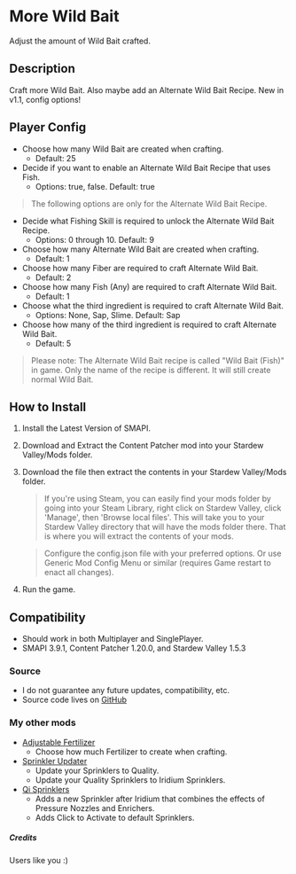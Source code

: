 # More Wild Bait
Adjust the amount of Wild Bait crafted.

## Description
Craft more Wild Bait.  Also maybe add an Alternate Wild Bait Recipe.  New in v1.1, config options!

## Player Config
- Choose how many Wild Bait are created when crafting.
	- Default: 25
- Decide if you want to enable an Alternate Wild Bait Recipe that uses Fish.
	- Options: true, false.  Default: true
> The following options are only for the Alternate Wild Bait Recipe.
- Decide what Fishing Skill is required to unlock the Alternate Wild Bait Recipe.
	- Options: 0 through 10.  Default: 9
- Choose how many Alternate Wild Bait are created when crafting.
	- Default: 1
- Choose how many Fiber are required to craft Alternate Wild Bait.
	- Default: 2
- Choose how many Fish (Any) are required to craft Alternate Wild Bait.
	- Default: 1
- Choose what the third ingredient is required to craft Alternate Wild Bait.
	- Options: None, Sap, Slime.  Default: Sap
- Choose how many of the third ingredient is required to craft Alternate Wild Bait.
	- Default: 5
	
> Please note: The Alternate Wild Bait recipe is called "Wild Bait (Fish)" in game.  Only the name of the recipe is different.  It will still create normal Wild Bait.

## How to Install
1. Install the Latest Version of SMAPI.
2. Download and Extract the Content Patcher mod into your Stardew Valley/Mods folder.
3. Download the file then extract the contents in your Stardew Valley/Mods folder.
	> If you're using Steam, you can easily find your mods folder by going into your Steam Library, right click on Stardew Valley, click 'Manage', then 'Browse local files'. This will take you to your Stardew Valley directory that will have the mods folder there. That is where you will extract the contents of your mods.
	
	> Configure the config.json file with your preferred options. Or use Generic Mod Config Menu or similar (requires Game restart to enact all changes).
4. Run the game.

## Compatibility
- Should work in both Multiplayer and SinglePlayer.
- SMAPI 3.9.1, Content Patcher 1.20.0, and Stardew Valley 1.5.3

### Source
- I do not guarantee any future updates, compatibility, etc.
- Source code lives on [GitHub](https://github.com/WhittenJ/More-Wild-Bait)

### My other mods
- [Adjustable Fertilizer](https://www.nexusmods.com/stardewvalley/mods/7982)
	- Choose how much Fertilizer to create when crafting.
- [Sprinkler Updater](https://www.nexusmods.com/stardewvalley/mods/7906)
	- Update your Sprinklers to Quality.
	- Update your Quality Sprinklers to Iridium Sprinklers.
- [Qi Sprinklers](https://www.nexusmods.com/stardewvalley/mods/7904)
	- Adds a new Sprinkler after Iridium that combines the effects of Pressure Nozzles and Enrichers.
	- Adds Click to Activate to default Sprinklers.

##### Credits
Users like you :)